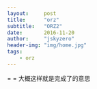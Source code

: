 ```yaml
---
layout:     post
title:      "orz"
subtitle:   "ORZ2"
date:       2016-11-20
author:     "jskyzero"
header-img: "img/home.jpg"
tags:
    - orz
---
```


= = 大概这样就是完成了的意思